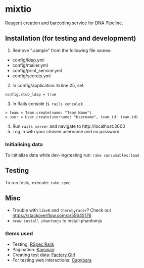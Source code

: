# mixtio

Reagent creation and barcoding service for DNA Pipeline.

## Installation (for testing and development)
1. Remove ".sample" from the following file names:
  * config/ldap.yml
  * config/mailer.yml
  * config/print_service.yml
  * config/secrets.yml
2. In config/application.rb line 25, set:
~~~
config.stub_ldap = true
~~~
3. In Rails console (`$ rails console`):
~~~
> team = Team.create(name: "Team Name")
> user = User.create(username: "Username", team_id: team.id)
~~~
4. Run `rails server` and navigate to http://localhost:3000
5. Log in with your chosen username and no password.

### Initialising data
To initialize data while dev-ing/testing run:
`rake consumables:load`

## Testing
To run tests, execute: `rake spec`

## Misc
* Trouble with `libv8` and `therubyracer`? Check out <https://stackoverflow.com/a/55645176>
* `brew install phantomjs` to install phantomjs

### Gems used
* Testing: [RSpec Rails](https://github.com/rspec/rspec-rails)
* Pagination: [Kaminari](https://github.com/kaminari/kaminari)
* Creating test data: [Factory Girl](https://github.com/thoughtbot/factory_girl)
* For testing web interactions: [Capybara](https://github.com/teamcapybara/capybara)
